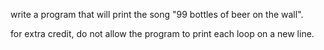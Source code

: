 write a program that will print the song "99 bottles of beer on the wall".

for extra credit, do not allow the program to print each loop on a new line.